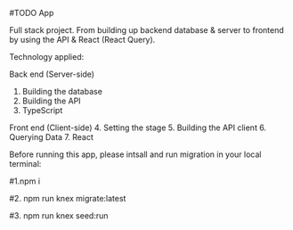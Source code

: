#TODO App

Full stack project. From building up backend database & server to frontend by using the API & React (React Query).

Technology applied:

Back end (Server-side)
1. Building the database
2. Building the API
3. TypeScript 


Front end (Client-side)
4. Setting the stage
5. Building the API client
6. Querying Data
7. React 



Before running this app, please intsall and run migration in your local terminal:


#1.npm i

#2. npm run knex migrate:latest

#3. npm run knex seed:run

